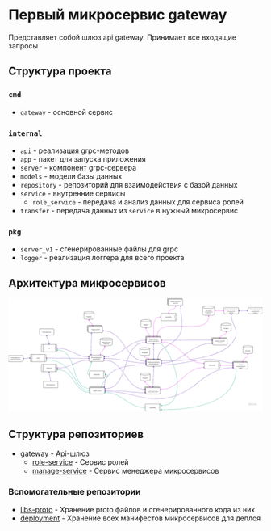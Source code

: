 # Первый микросервис gateway
Представляет собой шлюз api gateway.
Принимает все входящие запросы

## Структура проекта

### `cmd`

- `gateway` - основной сервис

### `internal`

- `api` - реализация grpc-методов
- `app` - пакет для запуска приложения
- `server` - компонент grpc-сервера
- `models` - модели базы данных
- `repository` - репозиторий для взаимодействия с базой данных
- `service` - внутренние сервисы
    - `role_service` - передача и анализ данных для сервиса ролей
- `transfer` - передача данных из `service` в нужный микросервис

### `pkg`

- `server_v1` - сгенерированные файлы для grpc
- `logger` - реализация логгера для всего проекта


## Архитектура микросервисов

![img.png](docs/img.png)

## Структура репозиториев

- [gateway](https://github.com/StasikLeyshin/gateway) - Api-шлюз
  - [role-service](https://github.com/StasikLeyshin/role-service) - Сервис ролей
  - [manage-service](https://github.com/StasikLeyshin/manage-service) - Сервис менеджера микросервисов

### Вспомогательные репозитории
- [libs-proto](https://github.com/StasikLeyshin/libs-proto) - Хранение proto файлов и сгенерированного кода из них
- [deployment](https://github.com/StasikLeyshin/deployment) - Хранение всех манифестов микросервисов для деплоя

